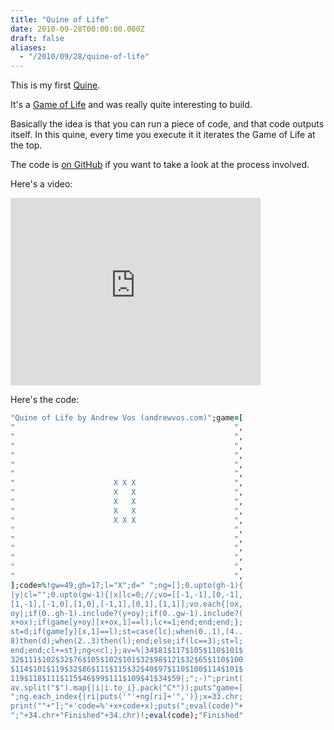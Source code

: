 ```yaml
---
title: "Quine of Life"
date: 2010-09-28T00:00:00.000Z
draft: false
aliases:
  - "/2010/09/28/quine-of-life"
---
```

This is my first [Quine](http://en.wikipedia.org/wiki/Quine_(computing)).

It's a [Game of Life](http://en.wikipedia.org/wiki/Conway's_Game_of_Life) and was really quite interesting to build.

Basically the idea is that you can run a piece of code, and that code outputs itself. In this quine, every time you execute it it iterates the Game of Life at the top.

The code is [on GitHub](http://github.com/AndrewVos/Quine-of-Life) if you want to take a look at the process involved.

Here's a video:

<iframe src="http://player.vimeo.com/video/15295218" width="400" height="300" frameborder="0"></iframe>

Here's the code:

```ruby
"Quine of Life by Andrew Vos (andrewvos.com)";game=[
"                                                 ",
"                                                 ",
"                                                 ",
"                                                 ",
"                                                 ",
"                                                 ",
"                      X X X                      ",
"                      X   X                      ",
"                      X   X                      ",
"                      X   X                      ",
"                      X X X                      ",
"                                                 ",
"                                                 ",
"                                                 ",
"                                                 ",
"                                                 ",
"                                                 ",
];code=%!gw=49;gh=17;l="X";d=" ";ng=[];0.upto(gh-1){
|y|cl="";0.upto(gw-1){|x|lc=0;//;vo=[[-1,-1],[0,-1],
[1,-1],[-1,0],[1,0],[-1,1],[0,1],[1,1]];vo.each{|ox,
oy|;if(0..gh-1).include?(y+oy);if(0..gw-1).include?(
x+ox);if(game[y+oy][x+ox,1]==l);lc+=1;end;end;end;};
st=d;if(game[y][x,1]==l);st=case(lc);when(0..1),(4..
8)then(d);when(2..3)then(l);end;else;if(lc==3);st=l;
end;end;cl+=st};ng<<cl;};av=%|34$81$117$105$110$101$
32$111$102$32$76$105$102$101$32$98$121$32$65$110$100
$114$101$119$32$86$111$115$32$40$97$110$100$114$101$
119$118$111$115$46$99$111$109$41$34$59|;";-)";print(
av.split("$").map{|i|i.to_i}.pack("C*"));puts"game=[
";ng.each_index{|ri|puts('"'+ng[ri]+'",')};x=33.chr;
print(""+"];"+'code=%'+x+code+x);puts(";eval(code)"+
";"+34.chr+"Finished"+34.chr)!;eval(code);"Finished"
```